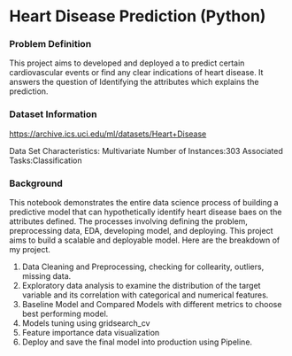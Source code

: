 # Heart Disease Prediction (Python)

### Problem Definition

This project aims to developed and deployed a to predict certain cardiovascular events or find any clear indications of heart disease. It answers the question of Identifying the attributes which explains the prediction.

### Dataset Information

<https://archive.ics.uci.edu/ml/datasets/Heart+Disease>

Data Set Characteristics:  Multivariate
Number of Instances:303
Associated Tasks:Classification

### Background

This notebook demonstrates the entire data science process of building a predictive model that can hypothetically identify heart disease baes on the attributes defined. The processes involving defining the problem, preprocessing data, EDA, developing model, and deploying. This project aims to build a scalable and deployable model. Here are the breakdown of my project.

1. Data Cleaning and Preprocessing, checking for collearity, outliers, missing data.
2. Exploratory data analysis to examine the distribution of the target variable and its correlation with categorical and numerical features.
3. Baseline Model and Compared Models with different metrics to choose best performing model.
4. Models tuning using gridsearch_cv
5. Feature importance data visualization 
6. Deploy and save the final model into production using Pipeline.